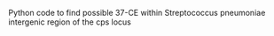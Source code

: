 Python code to find possible 37-CE within Streptococcus pneumoniae intergenic region of the cps locus
